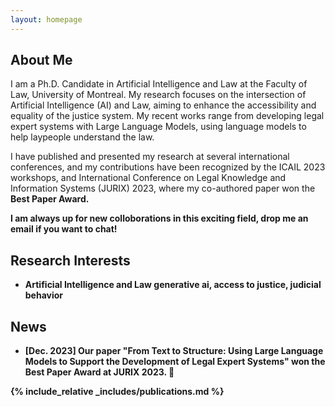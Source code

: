 ```yaml
---
layout: homepage
---
```


## About Me

I am a Ph.D. Candidate in Artificial Intelligence and Law at the Faculty of Law, University of Montreal. My research focuses on the intersection of Artificial Intelligence (AI) and Law, aiming to enhance the accessibility and equality of the justice system. My recent works range from developing legal expert systems with Large Language Models, using language models to help laypeople understand the law.

I have published and presented my research at several international conferences, and my contributions have been recognized by the ICAIL 2023 workshops, and International Conference on Legal Knowledge and Information Systems (JURIX) 2023, where my co-authored paper won the <strong>Best Paper Award<strong>.

I am always up for new colloborations in this exciting field, drop me an email if you want to chat!

## Research Interests

- **Artificial Intelligence and Law** generative ai, access to justice, judicial behavior

## News

- **[Dec. 2023]** Our paper "From Text to Structure: Using Large Language Models to Support the Development of Legal Expert Systems" won the Best Paper Award at JURIX 2023. 🎉

{% include_relative _includes/publications.md %}

<!--  
{% include_relative _includes/talks.md %}

{% include_relative _includes/services.md %}
-->
